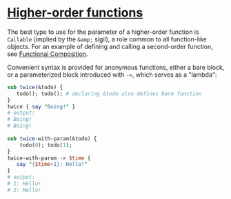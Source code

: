 [1]: http://rosettacode.org/wiki/Higher-order_functions

# [Higher-order functions][1]

The best type to use for the parameter of a higher-order function is `Callable` (implied by the `&amp;` sigil), a role common to all function-like objects. For an example of defining and calling a second-order function, see [Functional Composition](http://rosettacode.org/wiki/Functional_Composition#Perl_6).



Convenient syntax is provided for anonymous functions,
either a bare block, or a parameterized block introduced with `->`, which serves as a "lambda":

```perl
sub twice(&todo) {
   todo(); todo(); # declaring &todo also defines bare function
}
twice { say "Boing!" }
# output:
# Boing!
# Boing!
 
sub twice-with-param(&todo) {
    todo(0); todo(1);
}
twice-with-param -> $time {
   say "{$time+1}: Hello!"
}
# output:
# 1: Hello!
# 2: Hello!
```